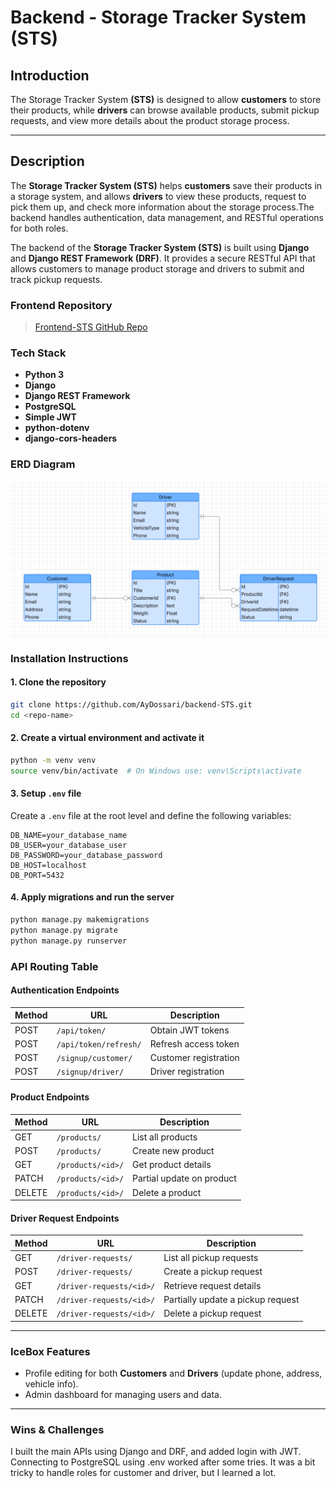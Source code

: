<h1>
  <span class="headline">Backend - Storage Tracker System (STS)</span>
</h1>

## Introduction

The Storage Tracker System **(STS)** is designed to allow **customers** to store their products, while **drivers** can browse available products, submit pickup requests, and view more details about the product storage process.

---

##  Description

The **Storage Tracker System (STS)** helps **customers** save their products in a storage system, and allows **drivers** to view these products, request to pick them up, and check more information about the storage process.The backend handles authentication, data management, and RESTful operations for both roles.

The backend of the **Storage Tracker System (STS)** is built using **Django** and **Django REST Framework (DRF)**. It provides a secure RESTful API that allows customers to manage product storage and drivers to submit and track pickup requests.


###  Frontend Repository

> [Frontend-STS GitHub Repo](https://github.com/AyDossari/Frontend-STS)

###  Tech Stack

- **Python 3**
- **Django**
- **Django REST Framework**
- **PostgreSQL**
- **Simple JWT**
- **python-dotenv**
- **django-cors-headers** 

###  ERD Diagram

![Storage Tracker Diagram](./assets/image/image.png)

###  Installation Instructions

#### 1. Clone the repository

```bash
git clone https://github.com/AyDossari/backend-STS.git
cd <repo-name>
```

#### 2. Create a virtual environment and activate it

```bash
python -m venv venv
source venv/bin/activate  # On Windows use: venv\Scripts\activate
```

#### 3. Setup `.env` file

Create a `.env` file at the root level and define the following variables:

```env
DB_NAME=your_database_name
DB_USER=your_database_user
DB_PASSWORD=your_database_password
DB_HOST=localhost
DB_PORT=5432
```

#### 4. Apply migrations and run the server

```bash
python manage.py makemigrations
python manage.py migrate
python manage.py runserver
```

###  API Routing Table

####  Authentication Endpoints

| Method | URL                    | Description                        |
|--------|------------------------|------------------------------------|
| POST   | `/api/token/`          | Obtain JWT tokens                  |
| POST   | `/api/token/refresh/`  | Refresh access token               |
| POST   | `/signup/customer/`    | Customer registration              |
| POST   | `/signup/driver/`      | Driver registration                |

####  Product Endpoints

| Method | URL                        | Description                |
|--------|----------------------------|----------------------------|
| GET    | `/products/`               | List all products          |
| POST   | `/products/`               | Create new product         |
| GET    | `/products/<id>/`          | Get product details        |
| PATCH  | `/products/<id>/`          | Partial update on product  |
| DELETE | `/products/<id>/`          | Delete a product           |

####  Driver Request Endpoints

| Method | URL                             | Description                        |
|--------|---------------------------------|------------------------------------|
| GET    | `/driver-requests/`             | List all pickup requests           |
| POST   | `/driver-requests/`             | Create a pickup request            |
| GET    | `/driver-requests/<id>/`        | Retrieve request details           |
| PATCH  | `/driver-requests/<id>/`        | Partially update a pickup request  |
| DELETE | `/driver-requests/<id>/`        | Delete a pickup request            |

---

###  IceBox Features

- Profile editing for both **Customers** and **Drivers** (update phone, address, vehicle info).
- Admin dashboard for managing users and data.

---

###  Wins & Challenges

I built the main APIs using Django and DRF, and added login with JWT. Connecting to PostgreSQL using .env worked after some tries. It was a bit tricky to handle roles for customer and driver, but I learned a lot.

